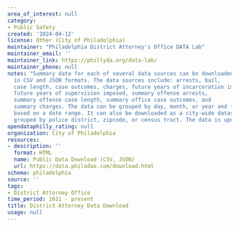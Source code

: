 ```yaml
---
area_of_interest: null
category:
- Public Safety
created: '2024-04-12'
license: Other (City of Philadelphia)
maintainer: "Philadelphia District Attorney's Office DATA Lab"
maintainer_email: ''
maintainer_link: https://phillyda.org/data-lab/
maintainer_phone: null
notes: "Summary data for each of several data sources can be downloaded 
  in CSV and JSON formats. The data sources include: arrests, bail, 
  case length, case outcomes, charges, future years of incarceration imposed, 
  future years of supervision imposed, summary offense arrests, 
  summary offense case length, summary office case outcomes, and 
  summary charges. The data can be grouped by day, month, or year and filtered 
  based on a date range. It can also be downloaded as a city-wide dataset or 
  grouped by police district, zipcode, or census tract. The data is updated daily."
opendataphilly_rating: null
organization: City of Philadelphia
resources:
- description: ''
  format: HTML
  name: Public Data Download (CSV, JSON)
  url: https://data.philadao.com/download.html
schema: philadelphia
source: ''
tags:
- District Attorney Office
time_period: 2011 - present
title: District Attorney Data Download
usage: null
---
```

